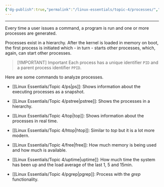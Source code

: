 ```yaml
---
{"dg-publish":true,"permalink":"/linux-essentials/topic-4/processes/","dgPassFrontmatter":true}
---
```


---
Every time a user issues a command, a program is run and one or more processes are generated. 

Processes exist in a hierarchy. After the kernel is loaded in memory on boot, the first process is initiated which - in turn - starts other processes, which, again, can start other processes.


> [!IMPORTANT] Important
> Each process has a unique identifier `PID` and a parent process identifier `PPID`.


Here are some commands to analyze processes. 

- [[Linux Essentials/Topic 4/ps\|ps]]: Shows information about the executing processes as a snapshot.
- [[Linux Essentials/Topic 4/pstree\|pstree]]: Shows the processes in a hierarchy.
- [[Linux Essentials/Topic 4/top\|top]]: Shows information about the processes in real time.
- [[Linux Essentials/Topic 4/htop\|htop]]: Similar to _top_ but it is a lot more modern.

- [[Linux Essentials/Topic 4/free\|free]]: How much memory is being used and how much is available.
- [[Linux Essentials/Topic 4/uptime\|uptime]]: How much time the system has been up and the load average of the last 1, 5 and 15min.
- [[Linux Essentials/Topic 4/pgrep\|pgrep]]: Process with the _grep_ functionality.
